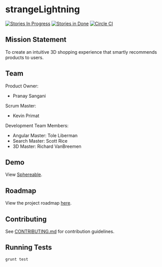 # strangeLightning
[![Stories In Progress](https://badge.waffle.io/strangelightning/strangelightning.svg?label=In%20Progress&title=In%20Progress)](http://waffle.io/strangelightning/strangelightning) [![Stories in Done](https://badge.waffle.io/strangelightning/strangelightning.svg?label=closed&title=Done)](http://waffle.io/strangelightning/strangelightning) [![Circle CI](https://circleci.com/gh/StrangeLightning/strangeLightning.svg?style=svg)](https://circleci.com/gh/StrangeLightning/strangeLightning)

## Mission Statement
To create an intuitive 3D shopping experience that smartly recommends products to users.

## Team

Product Owner:
* Pranay Sangani

Scrum Master: 
* Kevin Primat

Development Team Members:
* Angular Master: Tole Liberman
* Search Master: Scott Rice
* 3D Master: Richard VanBreemen
 
## Demo

View [Sphereable](http://sphereable.com).

## Roadmap

View the project roadmap [here](https://github.com/StrangeLightning/strangeLightning/wiki/Roadmap).

## Contributing

See [CONTRIBUTING.md](https://github.com/StrangeLightning/strangeLightning/blob/master/CONTRIBUTING.md) for contribution guidelines.

## Running Tests
```BASH
grunt test 
```
